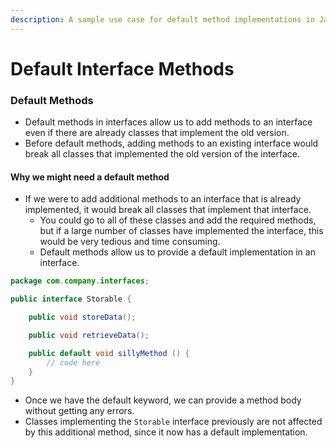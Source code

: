 ```yaml
---
description: A sample use case for default method implementations in Java 8.
---
```


# Default Interface Methods

### Default Methods

* Default methods in interfaces allow us to add methods to an interface even if there are already classes that implement the old version.
* Before default methods, adding methods to an existing interface would break all classes that implemented the old version of the interface.

#### Why we might need a default method

* If we were to add additional methods to an interface that is already implemented, it would break all classes that implement that interface.
  * You could go to all of these classes and add the required methods, but if a large number of classes have implemented the interface, this would be very tedious and time consuming.
  * Default methods allow us to provide a default implementation in an interface.

```java
package com.company.interfaces;

public interface Storable {

    public void storeData();

    public void retrieveData();

    public default void sillyMethod () {
        // code here
    }
}
```

* Once we have the default keyword, we can provide a method body without getting any errors.
* Classes implementing the `Storable` interface previously are not affected by this additional method, since it now has a default implementation.

